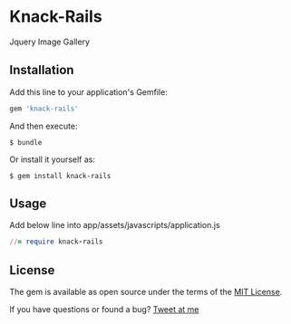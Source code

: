 # Knack-Rails

Jquery Image Gallery

## Installation

Add this line to your application's Gemfile:

```ruby
gem 'knack-rails'
```

And then execute:

    $ bundle

Or install it yourself as:

    $ gem install knack-rails

## Usage

Add below line into app/assets/javascripts/application.js

```ruby
//= require knack-rails
```

## License

The gem is available as open source under the terms of the [MIT License](http://opensource.org/licenses/MIT).


If you have questions or found a bug? [Tweet at me](https://twitter.com/StadnikSasha)
